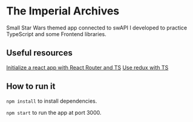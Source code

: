 # The Imperial Archives

Small Star Wars themed app connected to swAPI I developed to practice TypeScript and some Frontend libraries.

## Useful resources
[Initialize a react app with React Router and TS](https://youtu.be/J6jzDfHoj-Y)
[Use redux with TS](https://blog.usejournal.com/using-react-with-redux-and-typescript-c7ec48c211f6)

## How to run it

```npm install``` to install dependencies.

```npm start``` to run the app at port 3000.

